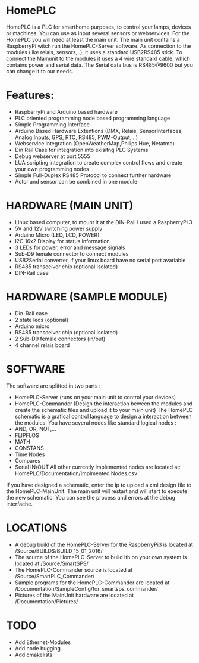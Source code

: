 # HomePLC
HomePLC is a PLC for smarthome purposes, to control your lamps, devices or machines. 
You can use as input several sensors or webservices. For the HomePLC you will need at least the main unit. 
The main unit contains a RaspberryPi witch run the HomePLC-Server software.
As connection to the modules (like relais, sensors,..), it uses a standard USB2RS485 stick.
To connect the Mainunit to the modules it uses a 4 wire standard cable, which contains power and serial data. 
The Serial data bus is RS485@9600 but you can change it to our needs.

# Features:
* RaspberryPi and Arduino based hardware
* PLC oriented programming node based programming language
* Simple Programming Interface
* Arduino Based Hardware Extentions (DMX, Relais, SensorInterfaces, Analog Inputs, GPS, RTC, RS485, PWM-Output,...)
* Webservice integration (OpenWeatherMap,Philips Hue, Netatmo)
* Din Rail Case for integration into exisitng PLC Systems
* Debug webserver at port 5555
* LUA scripting integration to create complex control flows and create your own programming nodes
* Simple Full-Duplex RS485 Protocol to connect further hardware
* Actor and sensor can be combined in one module


# HARDWARE (MAIN UNIT)
* Linux based computer, to mount it at the DIN-Rail i used a RaspberryPi 3
* 5V and 12V switching power supply
* Arduino Micro (LED, LCD, POWER)
* I2C 16x2 Display for status information
* 3 LEDs for power, error and message signals
* Sub-D9 female connector to connect modules
* USB2Serial converter, if your linux board have no serial port avariable
* RS485 transceiver chip (optional isolated)
* DIN-Rail case

# HARDWARE (SAMPLE MODULE)
* Din-Rail case
* 2 state leds (optional)
* Arduino micro
* RS485 transceiver chip (optional isolated)
* 2 Sub-D9 female connectors (in/out)
* 4 channel relais board

# SOFTWARE
The software are splitted in two parts :
* HomePLC-Server (runs on your main unit to control your devices)
* HomePLC-Commander (Design the interaction beween the modules and create the schematic files and upload it to your main unit)
The HomePLC schematic is a grafical control language to design a interaction between the modules.
You have several nodes like standard logical nodes :
* AND, OR, NOT,...
* FLIPFLOS
* MATH
* CONSTANS
* Time Nodes
* Compares
* Serial IN/OUT
All other currently implemented nodes are located at:
HomePLC/Documentation/Implmented Nodes.csv

If you have designed a schematic, enter the ip to upload a xml design file to the HomePLC-MainUnit.
The main unit will restart and will start to execute the new schematic. 
You can see the process and errors at the debug interfache.

# LOCATIONS
* A debug build of the HomePLC-Server for the RaspberryPi3 is located at /Source/BUILDS/BUILD_15_01_2016/
* The source of the HomePLC-Server to build ith on your own system is located at /Source/SmartSPS/
* The HomePLC-Commander source is located at /Source/SmartPLC_Commander/
* Sample programs for the HomePLC-Commander are located at /Documentation/SampleConfig/for_smartsps_commander/
* Pictures of the MainUnit hardware are located at /Documentation/Pictures/

# TODO
* Add Ethernet-Modules
* Add node bugging
* Add cmakelists


